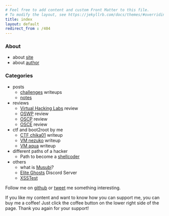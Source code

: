 ```yaml
---
# Feel free to add content and custom Front Matter to this file.
# To modify the layout, see https://jekyllrb.com/docs/themes/#overriding-theme-defaults
title: index
layout: default
redirect_from : /404
---
```


### About
- about [site](/musubi/about/site)
- about [author](/musubi/about/author)

### Categories
- posts
  - [challenges](/musubi/challenges) writeups
  - [notes](/musubi/notes)
- reviews
  - [Virtual Hacking Labs](/musubi/others/vhlreview) review
  - [OSWP](/musubi/others/oswpreview) review
  - [OSCP](/musubi/others/oscpreview) review
  - [OSCE](/musubi/others/oscereview) review
- ctf and boot2root by me
  - [CTF chika01](/musubi/others/chika01) writeup
  - [VM nezuko](/musubi/others/vm_nezuko) writeup
  - [VM aqua](/musubi/others/vm_aqua) writeup
- different paths of a hacker
  - Path to become a [shellcoder](/musubi/paths/shellcoder)
- others
  - what is [Musubi](/musubi/others/whatismusubi)?
  - [Elite Ghosts](/musubi/others/EG_Discord_MY) Discord Server
  - [XSSTest](/musubi/others/XSStest)

Follow me on [github](https://github.com/yunaranyancat) or [tweet](https://twitter.com/yunaranyancat) me something interesting.

If you like my content and want to know how you can support me, you can buy me a coffee! Just click the coffee button on the lower right side of the page. Thank you again for your support!
